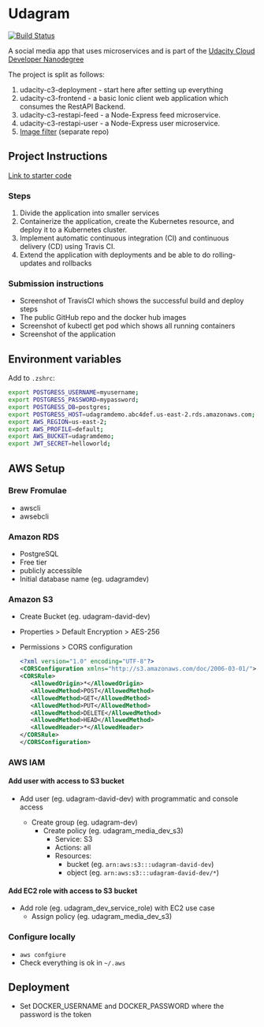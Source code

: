 # Udagram

[![Build Status](https://travis-ci.org/learnitmyway/nd9990-udagram.svg?branch=master)](https://travis-ci.org/learnitmyway/nd9990-udagram)

A social media app that uses microservices and is part of the [Udacity Cloud Developer Nanodegree](https://www.udacity.com/course/cloud-developer-nanodegree--nd9990)

The project is split as follows:

1. udacity-c3-deployment - start here after setting up everything
1. udacity-c3-frontend - a basic Ionic client web application which consumes the RestAPI Backend.
1. udacity-c3-restapi-feed - a Node-Express feed microservice.
1. udacity-c3-restapi-user - a Node-Express user microservice.
1. [Image filter](https://github.com/learnitmyway/nd9990-udagram-image-filter) (separate repo)

## Project Instructions

[Link to starter code](https://github.com/scheeles/cloud-developer/tree/06-ci/course-03/exercises)

### Steps

1. Divide the application into smaller services
1. Containerize the application, create the Kubernetes resource, and deploy it to a Kubernetes cluster.
1. Implement automatic continuous integration (CI) and continuous delivery (CD) using Travis CI.
1. Extend the application with deployments and be able to do rolling-updates and rollbacks

### Submission instructions

- Screenshot of TravisCI which shows the successful build and deploy steps
- The public GitHub repo and the docker hub images
- Screenshot of kubectl get pod which shows all running containers
- Screenshot of the application

## Environment variables

Add to `.zshrc`:

```sh
export POSTGRESS_USERNAME=myusername;
export POSTGRESS_PASSWORD=mypassword;
export POSTGRESS_DB=postgres;
export POSTGRESS_HOST=udagramdemo.abc4def.us-east-2.rds.amazonaws.com;
export AWS_REGION=us-east-2;
export AWS_PROFILE=default;
export AWS_BUCKET=udagramdemo;
export JWT_SECRET=helloworld;
```

## AWS Setup

### Brew Fromulae

- awscli
- awsebcli

### Amazon RDS

- PostgreSQL
- Free tier
- publicly accessible
- Initial database name (eg. udagramdev)

### Amazon S3

- Create Bucket (eg. udagram-david-dev)
- Properties > Default Encryption > AES-256
- Permissions > CORS configuration

  ```xml
  <?xml version="1.0" encoding="UTF-8"?>
  <CORSConfiguration xmlns="http://s3.amazonaws.com/doc/2006-03-01/">
  <CORSRule>
     <AllowedOrigin>*</AllowedOrigin>
     <AllowedMethod>POST</AllowedMethod>
     <AllowedMethod>GET</AllowedMethod>
     <AllowedMethod>PUT</AllowedMethod>
     <AllowedMethod>DELETE</AllowedMethod>
     <AllowedMethod>HEAD</AllowedMethod>
     <AllowedHeader>*</AllowedHeader>
  </CORSRule>
  </CORSConfiguration>
  ```

### AWS IAM

#### Add user with access to S3 bucket

- Add user (eg. udagram-david-dev) with programmatic and console access

  - Create group (eg. udagram-dev)
    - Create policy (eg. udagram_media_dev_s3)
      - Service: S3
      - Actions: all
      - Resources:
        - bucket (eg. `arn:aws:s3:::udagram-david-dev`)
        - object (eg. `arn:aws:s3:::udagram-david-dev/*`)

#### Add EC2 role with access to S3 bucket

- Add role (eg. udagram_dev_service_role) with EC2 use case
  - Assign policy (eg. udagram_media_dev_s3)

### Configure locally

- `aws confgiure`
- Check everything is ok in `~/.aws`

## Deployment

- Set DOCKER_USERNAME and DOCKER_PASSWORD where the password is the token
